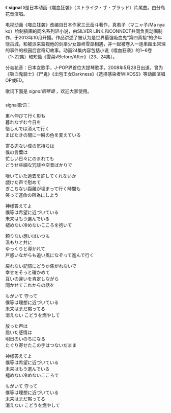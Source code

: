 

《 **signal** 》是日本动画《噬血狂袭》（ストライク・ザ・ブラッド）片尾曲。由分岛花音演唱。

  

电视动画《噬血狂袭》改编自日本作家三云岳斗著作，真若子（マニャ子/Ma nya ko）绘制插画的同名系列轻小说，由SILVER
LINK.和CONNECT共同负责动画制作，于2013年10月开播。作品讲述了被认为是世界最强吸血鬼“第四真祖”的少年晓古城，和被派来监视他的剑巫少女姬柊雪菜相遇，并一起被卷入一连串超出常理的事件的校园后宫奇幻故事。动画24集内容包括小说《噬血狂袭》的1~6卷（1~22集）和短篇《雪菜√Before/After》（23、24集）。

  

分岛花音：日本女歌手，J-POP界首位大提琴歌手，2008年5月28日出道。曾为《吸血鬼骑士》《尸鬼》《出包王女Darkness》《选择感染者WIXOSS》等动画演唱OP或ED。

  

歌词下面是 _signal钢琴谱_ ，欢迎大家使用。

###  
signal歌词：

  
東へ伸びて行く影も  
暮れなずむ今日を  
惜しんでは消えて行く  
まばたきの間に一瞬の色を変えている

寄る辺ない僕の気持ちは  
僕の言葉は  
忙しい日々にのまれても  
どうせ些細な冗談や空音ばかりで

嘆いていた過去を許してくれないか  
戯けた声で慰めて  
ぎこちない距離が埋まって行く時間も  
笑って運命の所為にしよう

神様答えてよ  
僕等は希望に近づいている  
未来はもう選んでいる  
褪めない冷めないこころを抱いて

頼りない想いはいつも  
温もりと共に  
ゆっくりと導かれて  
戸惑いながらも追い風になぞって進んで行く

戻れない記憶にどうか焦がれないで  
幸せをそっと確かめて  
互いの違いを肯定しながら  
聞かせてこれからの話を

もがいて 守って  
僕等は理想に近づいている  
未来はまだ黙ってる  
消えない こどうを燃やして

放った声は  
届いた感情は  
明日のいのちになる  
たぐり寄せたこの手はつないだまま

神様答えてよ  
僕等は希望に近づいている  
未来はもう選んでいる  
褪めない冷めないこころで

もがいて 守って  
僕等は理想に近づいている  
未来はまだ黙ってる  
消えない こどうを燃やして  

